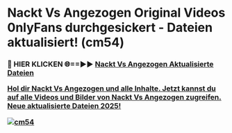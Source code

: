 # Nackt Vs Angezogen Original Videos 0nlyFans durchgesickert - Dateien aktualisiert! (cm54)

<h3>🔴 HIER KLICKEN 🌐==►► <a href="https://tinyurl.com/h6vf6nb8" rel="nofollow">Nackt Vs Angezogen Aktualisierte Dateien

Hol dir Nackt Vs Angezogen und alle Inhalte. Jetzt kannst du auf alle Videos und Bilder von Nackt Vs Angezogen zugreifen. Neue aktualisierte Dateien 2025!

[![cm54](https://i.imgur.com/sD4kR3V.gif)](https://tinyurl.com/h6vf6nb8)
